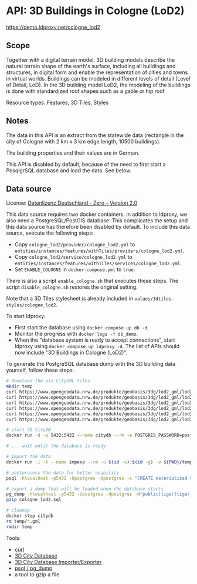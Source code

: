 # API: 3D Buildings in Cologne (LoD2)

https://demo.ldproxy.net/cologne_lod2

## Scope

Together with a digital terrain model, 3D building models describe the natural terrain shape of the earth's surface, including all buildings and structures, in digital form and enable the representation of cities and towns in virtual worlds. Buildings can be modeled in different levels of detail (Level of Detail, LoD). In the 3D building model LoD2, the modeling of the buildings is done with standardized roof shapes such as a gable or hip roof.

Resource types: Features, 3D Tiles, Styles

## Notes

The data in this API is an extract from the statewide data (rectangle in the city of Cologne with 2 km x 3 km edge length, 10500 buildings).

The building properties and their values are in German.

This API is disabled by default, because of the need to first start a PosqlgrSQL database and load the data. See below.

## Data source

License: [Datenlizenz Deutschland - Zero – Version 2.0](https://www.govdata.de/dl-de/zero-2-0)

This data source requires two docker containers. In addition to ldproxy, we also need a PostgreSQL/PostGIS database. This complicates the setup and this data source has therefore been disabled by default. To include this data source, execute the following steps:

* Copy `cologne_lod2/provider/cologne_lod2.yml` to `entities/instances/features/withTiles/providers/cologne_lod2.yml`.
* Copy `cologne_lod2/service/cologne_lod2.yml` to `entities/instances/features/withTiles/services/cologne_lod2.yml`.
* Set `ENABLE_COLOGNE` in `docker-compose.yml` to `true`.

There is also a script `enable_cologne.sh` that executes these steps. The script `disable_cologne.sh` restores the original setting.

Note that a 3D Tiles stylesheet is already included in `values/3dtiles-styles/cologne_lod2`.

To start ldproxy:

* First start the database using `docker compose up db -d`.
* Monitor the progress with `docker logs -f db_demo`. 
* When the "database system is ready to accept connections", start ldproxy using `docker compose up ldproxy -d`. The list of APIs should now include "3D Buildings in Cologne (LoD2)".

To generate the PostgreSQL database dump with the 3D building data yourself, follow these steps:

```sh
# download the six CityGML tiles
mkdir temp
curl https://www.opengeodata.nrw.de/produkte/geobasis/3dg/lod2_gml/lod2_gml/LoD2_32_355_5644_1_NW.gml -o temp/LoD2_32_355_5644_1_NW.gml
curl https://www.opengeodata.nrw.de/produkte/geobasis/3dg/lod2_gml/lod2_gml/LoD2_32_355_5645_1_NW.gml -o temp/LoD2_32_355_5645_1_NW.gml
curl https://www.opengeodata.nrw.de/produkte/geobasis/3dg/lod2_gml/lod2_gml/LoD2_32_356_5644_1_NW.gml -o temp/LoD2_32_356_5644_1_NW.gml
curl https://www.opengeodata.nrw.de/produkte/geobasis/3dg/lod2_gml/lod2_gml/LoD2_32_356_5645_1_NW.gml -o temp/LoD2_32_356_5645_1_NW.gml
curl https://www.opengeodata.nrw.de/produkte/geobasis/3dg/lod2_gml/lod2_gml/LoD2_32_357_5644_1_NW.gml -o temp/LoD2_32_357_5644_1_NW.gml
curl https://www.opengeodata.nrw.de/produkte/geobasis/3dg/lod2_gml/lod2_gml/LoD2_32_357_5645_1_NW.gml -o temp/LoD2_32_357_5645_1_NW.gml

# start 3D CityDB
docker run -d -p 5432:5432 --name citydb --rm -e POSTGRES_PASSWORD=postgres -e SRID=5555 3dcitydb/3dcitydb-pg

# ... wait until the database is ready

# import the data
docker run -i -t --name impexp --rm -u $(id -u):$(id -g) -v ${PWD}/temp:/data 3dcitydb/impexp import -H host.docker.internal -P 5432 -d postgres -p postgres -u postgres /data

# postprocess the data for better usability
psql -hlocalhost -p5432 -Upostgres -dpostgres -c "CREATE materialized VIEW solid_geometry as SELECT f.id, ST_Collect(f.geom) as geom FROM (select id, (ST_Dump(A.solid_geometry)).geom as geom from surface_geometry A) as f group by id; CREATE materialized VIEW surface_geometry_multi as SELECT ts.id as id, ts.building_id as cityobject_id, st_multi(sg.geometry) as geom, replace(replace(lower(o.classname), 'building', ''), 'surface', '') as surface_type  FROM thematic_surface ts join surface_geometry sg on (ts.lod2_multi_surface_id = sg.parent_id) join objectclass o on (ts.objectclass_id = o.id) where sg.geometry is not null and ts.objectclass_id in (33,34,35,36); CREATE materialized VIEW building_address as select a.id, b.id as building_id, a.multi_point, a.street, a.house_number, a.zip_code , a.city , a.state, a.country from building b join address_to_building atb on b.id = atb.building_id join address a on atb.address_id = a.id; update building b set measured_height = (select max(b2.measured_height) from building b2 where b2.building_parent_id = b.id  group by b.id) where measured_height is null; update building b set storeys_above_ground  = (select max(b2.storeys_above_ground) from building b2 where b2.storeys_above_ground = b.id  group by b.id) where storeys_above_ground is null;"

# export a dump that will be loaded when the database starts
pg_dump -hlocalhost -p5432 -Upostgres -dpostgres -N"public|tiger|tiger_data|topology" > cologne_lod2.sql
gzip cologne_lod2.sql

# cleanup
docker stop citydb
rm temp/*.gml
rmdir temp
```

Tools:

* [curl](https://curl.se/)
* [3D City Database](https://www.3dcitydb.org/3dcitydb/3ddatabase/)
* [3D City Database Importer/Exporter](https://www.3dcitydb.org/3dcitydb/3dimpexp/)
* [psql / pg_dump](https://www.postgresql.org/)
* a tool to gzip a file
